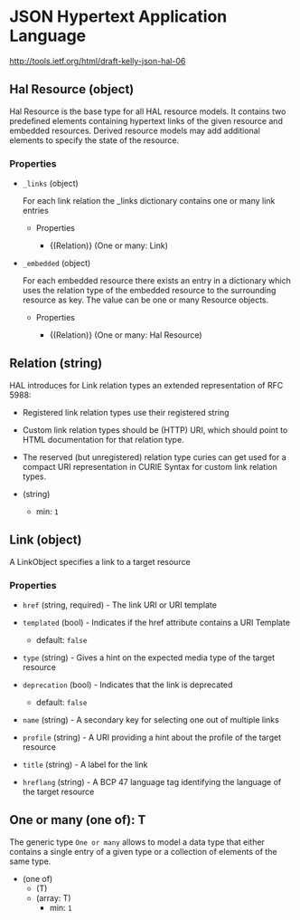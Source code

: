 # JSON Hypertext Application Language
<http://tools.ietf.org/html/draft-kelly-json-hal-06>

## Hal Resource (object)
Hal Resource is the base type for all HAL resource models. It contains two predefined elements containing hypertext links of the given resource and embedded resources. Derived resource models may add additional elements to specify the state of the resource.

### Properties

- `_links` (object)

    For each link relation the _links dictionary contains one or many link entries

    - Properties

        - {(Relation)} (One or many: Link)

- `_embedded` (object)

    For each embedded resource there exists an entry in a dictionary which uses the relation type of the embedded resource to the surrounding resource as key. The value can be one or many Resource objects.

    - Properties

        - {(Relation)} (One or many: Hal Resource)

## Relation (string)
HAL introduces for Link relation types an extended representation of RFC 5988:

- Registered link relation types use their registered string
- Custom link relation types should be (HTTP) URI, which should point to HTML documentation for that relation type.
- The reserved (but unregistered) relation type curies can get used for a compact URI representation in CURIE Syntax for custom link relation types.

- (string) 
    - min: `1`

## Link (object)
A LinkObject specifies a link to a target resource

### Properties

- `href` (string, required) - The link URI or URI template

- `templated` (bool) - Indicates if the href attribute contains a URI Template
    - default: `false`

- `type` (string) - Gives a hint on the expected media type of the target resource

- `deprecation` (bool) - Indicates that the link is deprecated
    - default: `false`

- `name` (string) - A secondary key for selecting one out of multiple links

- `profile` (string) - A URI providing a hint about the profile of the target resource

- `title` (string) - A label for the link

- `hreflang` (string) - A BCP 47 language tag identifying the language of the target resource

## One or many (one of): T
The generic type `One or many` allows to model a data type that either contains a single entry of a given type or a collection of elements of the same type.

- (one of)
    - (T)
    - (array: T)
        - min: `1`
